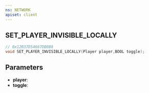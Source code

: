 ```yaml
---
ns: NETWORK
apiset: client
---
```

## SET_PLAYER_INVISIBLE_LOCALLY

```c
// 0x12B37D54667DB0B8
void SET_PLAYER_INVISIBLE_LOCALLY(Player player,BOOL toggle);
```


## Parameters
* **player**:
* **toggle**:



